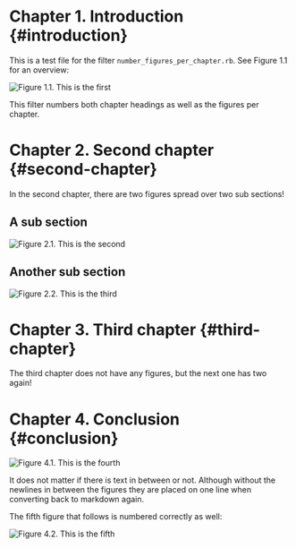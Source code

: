 Chapter 1. Introduction {#introduction}
=======================

This is a test file for the filter `number_figures_per_chapter.rb`. See
Figure 1.1 for an overview:

![Figure 1.1. This is the first](image.png)

This filter numbers both chapter headings as well as the figures per
chapter.

Chapter 2. Second chapter {#second-chapter}
=========================

In the second chapter, there are two figures spread over two sub
sections!

A sub section
-------------

![Figure 2.1. This is the second](image.png)

Another sub section
-------------------

![Figure 2.2. This is the third](image.png)

Chapter 3. Third chapter {#third-chapter}
========================

The third chapter does not have any figures, but the next one has two
again!

Chapter 4. Conclusion {#conclusion}
=====================

![Figure 4.1. This is the fourth](image.png)

It does not matter if there is text in between or not. Although without
the newlines in between the figures they are placed on one line when
converting back to markdown again.

The fifth figure that follows is numbered correctly as well:

![Figure 4.2. This is the fifth](image.png)

